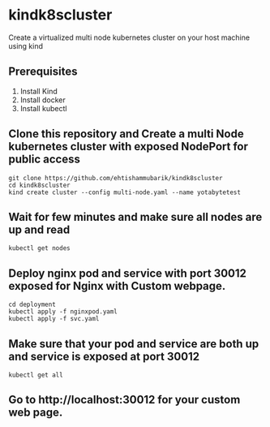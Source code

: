 # kindk8scluster
Create a virtualized multi node kubernetes cluster on your host machine using kind


## Prerequisites 
1. Install Kind 
2. Install docker 
3. Install kubectl 


## Clone this repository and Create a multi Node kubernetes cluster with exposed NodePort for public access 
```
git clone https://github.com/ehtishammubarik/kindk8scluster
cd kindk8scluster
kind create cluster --config multi-node.yaml --name yotabytetest

```
## Wait for few minutes and make sure all nodes are up and read 

```
kubectl get nodes 
```

## Deploy nginx pod and service with port 30012 exposed for Nginx with Custom webpage. 

```
cd deployment
kubectl apply -f nginxpod.yaml
kubectl apply -f svc.yaml

```

## Make sure that your pod and service are both up and service is exposed at port 30012

```
kubectl get all 
```

## Go to http://localhost:30012 for your custom web page. 

